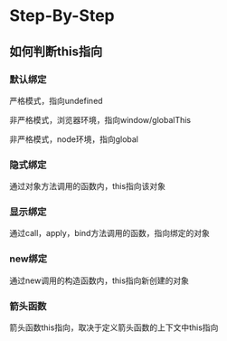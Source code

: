 # Step-By-Step

## 如何判断this指向

### 默认绑定

严格模式，指向undefined

非严格模式，浏览器环境，指向window/globalThis

非严格模式，node环境，指向global

### 隐式绑定

通过对象方法调用的函数内，this指向该对象

### 显示绑定

通过call，apply，bind方法调用的函数，指向绑定的对象

### new绑定

通过new调用的构造函数内，this指向新创建的对象

### 箭头函数

箭头函数this指向，取决于定义箭头函数的上下文中this指向

